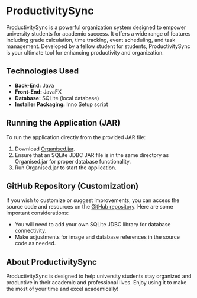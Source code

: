 # ProductivitySync

ProductivitySync is a powerful organization system designed to empower university students for academic success. It offers a wide range of features including grade calculation, time tracking, event scheduling, and task management. Developed by a fellow student for students, ProductivitySync is your ultimate tool for enhancing productivity and organization.

## Technologies Used

- **Back-End:** Java
- **Front-End:** JavaFX
- **Database:** SQLite (local database)
- **Installer Packaging:** Inno Setup script

## Running the Application (JAR)

To run the application directly from the provided JAR file:

1. Download [Organised.jar](output/Organised.jar).
2. Ensure that an SQLite JDBC JAR file is in the same directory as Organised.jar for proper database functionality.
3. Run Organised.jar to start the application.

## GitHub Repository (Customization)

If you wish to customize or suggest improvements, you can access the source code and resources on the [GitHub repository](https://github.com/diipanshuu/productivity-sync). Here are some important considerations:

- You will need to add your own SQLite JDBC library for database connectivity.
- Make adjustments for image and database references in the source code as needed.

## About ProductivitySync

ProductivitySync is designed to help university students stay organized and productive in their academic and professional lives. Enjoy using it to make the most of your time and excel academically!
